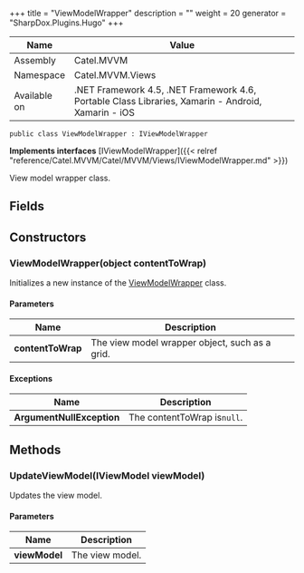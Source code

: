 

+++
title = "ViewModelWrapper" 
description = ""
weight = 20
generator = "SharpDox.Plugins.Hugo"
+++

Name|Value
---|---
Assembly|Catel.MVVM
Namespace|Catel.MVVM.Views
Available on|.NET Framework 4.5, .NET Framework 4.6, Portable Class Libraries, Xamarin - Android, Xamarin - iOS

```
public class ViewModelWrapper : IViewModelWrapper
```

**Implements interfaces**
[IViewModelWrapper]({{&lt; relref "reference/Catel.MVVM/Catel/MVVM/Views/IViewModelWrapper.md" &gt;}})

View model wrapper class.

## Fields

## Constructors

### ViewModelWrapper(object contentToWrap)

Initializes a new instance of the [ViewModelWrapper](#) class.

#### Parameters

Name|Description
---|---
**contentToWrap**|The view model wrapper object, such as a grid.

#### Exceptions

Name|Description
---|---
**ArgumentNullException**|The contentToWrap is`null`.

## Methods

### UpdateViewModel(IViewModel viewModel)

Updates the view model.

#### Parameters

Name|Description
---|---
**viewModel**|The view model.

